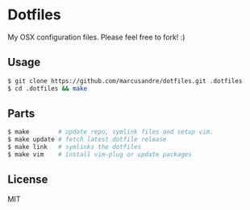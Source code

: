 
# Dotfiles

  My OSX configuration files. Please feel free to fork! :)

## Usage

```bash
$ git clone https://github.com/marcusandre/dotfiles.git .dotfiles
$ cd .dotfiles && make
```

## Parts

```bash
$ make        # update repo, symlink files and setup vim.
$ make update # fetch latest dotfile release
$ make link   # symlinks the dotfiles
$ make vim    # install vim-plug or update packages
```

## License

  MIT
